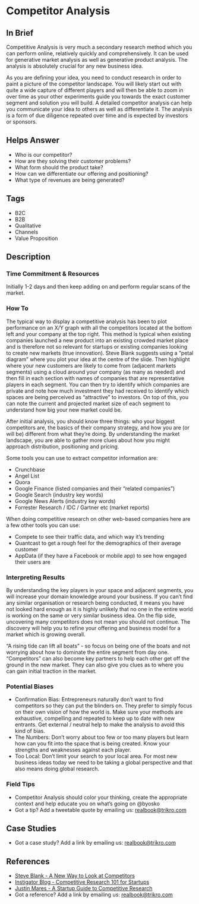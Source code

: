 # Competitor Analysis

## In Brief
Competitive Analysis is very much a secondary research method which you can perform online, relatively quickly and comprehensively. It can be used for generative market analysis as well as generative product analysis. The analysis is absolutely crucial for any new business idea. 

As you are defining your idea, you need to conduct research in order to paint a picture of the competitor landscape. You will likely start out with quite a wide capture of different players and will then be able to zoom in over time as your other experiments guide you towards the exact customer segment and solution you will build. A detailed competitor analysis can help you communicate your idea to others as well as differentiate it. The analysis is a form of due diligence repeated over time and is expected by investors or sponsors. 

## Helps Answer
- Who is our competitor?
- How are they solving their customer problems?
- What form should the product take?
- How can we differentiate our offering and positioning?
- What type of revenues are being generated?

## Tags
- B2C
- B2B
- Qualitative
- Channels
- Value Proposition

## Description

### Time Commitment & Resources
Initially 1-2 days and then keep adding on and perform regular scans of the market.

### How To
The typical way to display a competitive analysis has been to plot performance on an X/Y graph with all the competitors located at the bottom left and your company at the top right. This method is typical when existing companies launched a new product into an existing crowded market place and is therefore not so relevant for startups or existing companies looking to create new markets (true innovation). Steve Blank suggests using a “petal diagram” where you plot your idea at the centre of the slide. Then highlight where your new customers are likely to come from (adjacent markets segments) using a cloud around your company (as many as needed) and then fill in each section with names of companies that are representative players in each segment. You can then try to identify which companies are private and note how much investment they had received to identify which spaces are being perceived as “attractive” to investors. On top of this, you can note the current and projected market size of each segment to understand how big your new market could be.

After initial analysis, you should know three things: who your biggest competitors are, the basics of their company strategy, and how you are (or will be) different from what they’re doing. By understanding the market landscape, you are able to gather more clues about how you might approach distribution, positioning and pricing. 

Some tools you can use to extract competitor information are:
- Crunchbase
- Angel List
- Quora
- Google Finance (listed companies and their “related companies”)
- Google Search (industry key words)
- Google News Alerts (industry key words) 
- Forrester Research / IDC / Gartner etc (market reports)

When doing competitive research on other web-based companies here are a few other tools you can use:
- Compete to see their traffic data, and which way it’s trending
- Quantcast to get a rough feel for the demographics of their average customer
- AppData (if they have a Facebook or mobile app) to see how engaged their users are

### Interpreting Results
By understanding the key players in your space and adjacent segments, you will increase your domain knowledge around your business. If you can’t find any similar organisation or research being conducted, it means you have not looked hard enough as it is highly unlikely that no one in the entire world is working on the same or very similar business idea. On the flip side, uncovering many competitors does not mean you should not continue. The discovery will help you to refine your offering and business model for a market which is growing overall. 

“A rising tide can lift all boats” - so focus on being one of the boats and not worrying about how to dominate the entire segment from day one. “Competitors” can also become key partners to help each other get off the ground in the new market. They can also give you clues as to where you can gain initial traction in the market. 

### Potential Biases
- Confirmation Bias: Entrepreneurs naturally don’t want to find competitors so they can put the blinders on. They prefer to simply focus on their own vision of how the world is. Make sure your methods are exhaustive, compelling and repeated to keep up to date with new entrants. Get external / neutral help to make the analysis to avoid this kind of bias.
- The Numbers: Don’t worry about too few or too many players but learn how can you fit into the space that is being created. Know your strengths and weaknesses against each player. 
- Too Local: Don’t limit your search to your local area. For most new business ideas today we need to be taking a global perspective and that also means doing global research. 

### Field Tips
- Competitor Analysis should color your thinking, create the appropriate context and help educate you on what’s going on @byosko
- Got a tip? Add a tweetable quote by emailing us: realbook@trikro.com

## Case Studies
- Got a case study? Add a link by emailing us: realbook@trikro.com

## References
- [Steve Blank - A New Way to Look at Competitors](https://steveblank.com/2013/11/08/a-new-way-to-look-at-competitors/)
- [Instigator Blog - Competitive Research 101 for Startups](http://www.instigatorblog.com/competitive-research-101-for-startups/2011/08/30/)
- [Justin Mares - A Startup Guide to Competitive Research](http://justinmares.com/a-startup-guide-to-competitive-research/)
- Got a reference? Add a link by emailing us: realbook@trikro.com